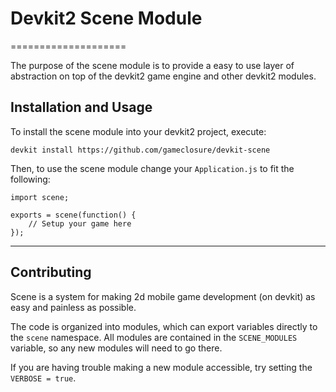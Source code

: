 # Devkit2 Scene Module
====================

The purpose of the scene module is to provide a easy to use layer of abstraction
on top of the devkit2 game engine and other devkit2 modules.

## Installation and Usage

To install the scene module into your devkit2 project, execute:

    devkit install https://github.com/gameclosure/devkit-scene

Then, to use the scene module change your `Application.js` to fit the following:

    import scene;

    exports = scene(function() {
        // Setup your game here
    });

----------------------

## Contributing

Scene is a system for making 2d mobile game development (on devkit) as easy and painless as possible.

The code is organized into modules, which can export variables directly to the `scene` namespace.  All modules are contained in the `SCENE_MODULES` variable, so any new modules will need to go there.

If you are having trouble making a new module accessible, try setting the `VERBOSE = true`.
